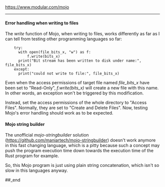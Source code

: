 https://www.modular.com/mojo

---

#### Error handling when writing to files

The _write_ function of Mojo, when writing to files, works differently as far as I can tell from testing other programming languages so far:

```
    try:
      with open(file_bits_x, "w") as f:
          f.write(bits_x)
      print("Bit stream has been written to disk under name:", file_bits_x)
    except:
      print("could not write to file:", file_bits_x)
```

Even when the access permissions of target file named _file_bits_x_ have been set to "Read-Only", _f.write(bits_x)_ will create a new file with this name. In other words, an exception won't be triggered by this modification.

Instead, set the access permissions of the whole directory to "Access Files". Normally, they are set to "Create and Delete Files". Now, testing Mojo's error handling should work as to be expected.

#### Mojo string builder

The unofficial _mojo-stringbuilder_ solution (https://github.com/maniartech/mojo-stringbuilder) doesn't work anymore in this fast changing language, which is a pitty because such a concept may push the program execution time down towards the execution time of the Rust program for example.

So, this Mojo program is just using plain string concatenation, which isn't so slow in this languages anyway.

##_end
